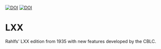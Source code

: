 [![DOI](https://zenodo.org/badge/DOI/10.5281/zenodo.5807148.svg)](https://doi.org/10.5281/zenodo.5807148) [![DOI](https://zenodo.org/badge/442394564.svg)](https://zenodo.org/badge/latestdoi/442394564)
# LXX
Rahlfs' LXX edition from 1935 with new features developed by the CBLC.



